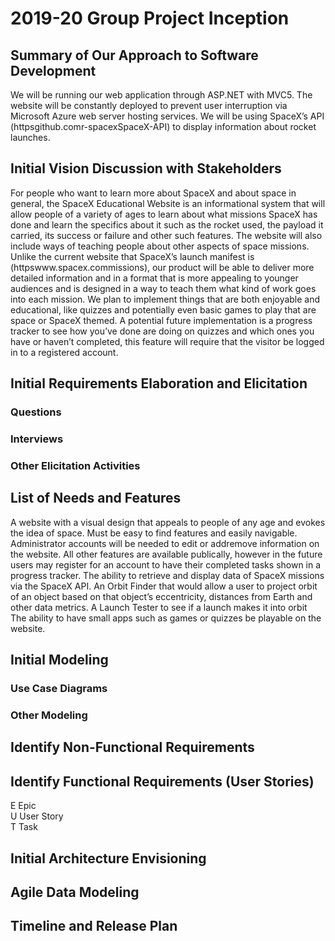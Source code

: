 2019-20 Group Project Inception
=====================================

## Summary of Our Approach to Software Development
We will be running our web application through ASP.NET with MVC5. The website will be constantly deployed to prevent user interruption via Microsoft Azure web server hosting services. We will be using SpaceX’s API (httpsgithub.comr-spacexSpaceX-API) to display information about rocket launches. 

## Initial Vision Discussion with Stakeholders
For people who want to learn more about SpaceX and about space in general, the SpaceX Educational Website is an informational system that will allow people of a variety of ages to learn about what missions SpaceX has done and learn the specifics about it such as the rocket used, the payload it carried, its success or failure and other such features. The website will also include ways of teaching people about other aspects of space missions. Unlike the current website that SpaceX’s launch manifest is (httpswww.spacex.commissions), our product will be able to deliver more detailed information and in a format that is more appealing to younger audiences and is designed in a way to teach them what kind of work goes into each mission. We plan to implement things that are both enjoyable and educational, like quizzes and potentially even basic games to play that are space or SpaceX themed. A potential future implementation is a progress tracker to see how you’ve done  are doing on quizzes and which ones you have or haven’t completed, this feature will require that the visitor be logged in to a registered account.  


## Initial Requirements Elaboration and Elicitation

### Questions

### Interviews

### Other Elicitation Activities

## List of Needs and Features

A website with a visual design that appeals to people of any age and evokes the idea of space. Must be easy to find features and easily navigable.
Administrator accounts will be needed to edit or addremove information on the website. All other features are available publically, however in the future users may register for an account to have their completed tasks shown in a progress tracker.
The ability to retrieve and display data of SpaceX missions via the SpaceX API.
An Orbit Finder that would allow a user to project orbit of an object based on that object’s eccentricity, distances from Earth and other data metrics. 
A Launch Tester to see if a launch makes it into orbit
The ability to have small apps such as games or quizzes be playable on the website.

## Initial Modeling

### Use Case Diagrams

### Other Modeling

## Identify Non-Functional Requirements

## Identify Functional Requirements (User Stories)

E Epic  
U User Story  
T Task  


	

## Initial Architecture Envisioning

## Agile Data Modeling

## Timeline and Release Plan




